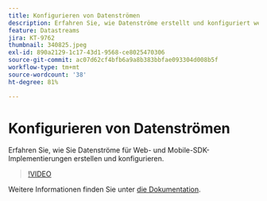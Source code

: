 ```yaml
---
title: Konfigurieren von Datenströmen
description: Erfahren Sie, wie Datenströme erstellt und konfiguriert werden
feature: Datastreams
jira: KT-9762
thumbnail: 340825.jpeg
exl-id: 890a2129-1c17-43d1-9568-ce8025470306
source-git-commit: ac07d62cf4bfb6a9a8b383bbfae093304d008b5f
workflow-type: tm+mt
source-wordcount: '38'
ht-degree: 81%

---
```


# Konfigurieren von Datenströmen

Erfahren Sie, wie Sie Datenströme für Web- und Mobile-SDK-Implementierungen erstellen und konfigurieren.

>[!VIDEO](https://video.tv.adobe.com/v/340825?quality=12&learn=on)

Weitere Informationen finden Sie unter [die Dokumentation](https://experienceleague.adobe.com/docs/experience-platform/edge/fundamentals/datastreams.html?lang=de).
